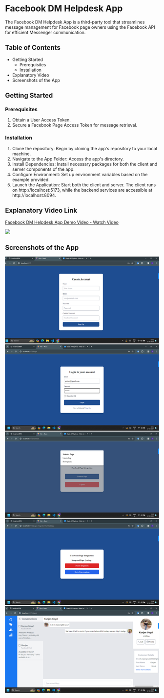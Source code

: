 # Facebook DM Helpdesk App

The Facebook DM Helpdesk App is a third-party tool that streamlines message management for Facebook page owners using the Facebook API for efficient Messenger communication.
## Table of Contents

- Getting Started
  - Prerequisites
  - Installation
- Explanatory Video
- Screenshots of the App

## Getting Started

### Prerequisites

1. Obtain a User Access Token.
2. Secure a Facebook Page Access Token for message retrieval.

### Installation

1. Clone the repository: Begin by cloning the app's repository to your local machine.
2. Navigate to the App Folder: Access the app's directory.
3. Install Dependencies: Install necessary packages for both the client and server components of the app.
4. Configure Environment: Set up environment variables based on the example provided.
5. Launch the Application: Start both the client and server. The client runs on http://localhost:5173, while the backend services are 
   accessible at http://localhost:8094.


## Explanatory Video Link
<div>
    <a href="https://www.loom.com/share/d5f7190726014fd2a856651677d0efb3?sid=3063ffd6-3750-4eb0-999d-808a61c7a1c9">
      <p>Facebook DM Helpdesk App Demo Video - Watch Video</p>
    </a>
    <a href="https://www.loom.com/share/d5f7190726014fd2a856651677d0efb3?sid=3063ffd6-3750-4eb0-999d-808a61c7a1c9">
      <img style="max-width:300px;" src="https://cdn.loom.com/sessions/thumbnails/90be718571fe43aaa3849c192d9659ad-with-play.gif">
    </a>
  </div>


## Screenshots of the App
<img src="client/src/assets/screenshots/signup.png" >
<img src="client/src/assets/screenshots/login.png" >
<img src="client/src/assets/screenshots/connect.png" >
<img src="client/src/assets/screenshots/delete.png" >
<img src="client/src/assets/screenshots/agent.png" >
